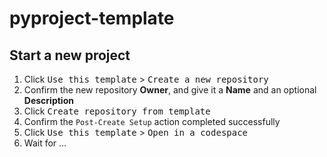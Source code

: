 # pyproject-template

## Start a new project

1. Click <kbd>Use this template</kbd> > <kbd>Create a new repository</kbd>
2. Confirm the new repository **Owner**, and give it a **Name** and an optional **Description**
3. Click <kbd>Create repository from template</kbd>
4. Confirm the `Post-Create Setup` action completed successfully
5. Click <kbd>Use this template</kbd> > <kbd>Open in a codespace</kbd>
6. Wait for ...